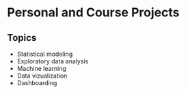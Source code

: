 # Personal and Course Projects

## Topics
* Statistical modeling
* Exploratory data analysis
* Machine learning
* Data vizualization
* Dashboarding




